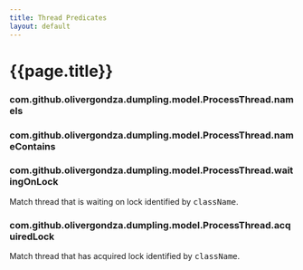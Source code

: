 ```yaml
---
title: Thread Predicates
layout: default
---
```

# {{page.title}}
### com.github.olivergondza.dumpling.model.ProcessThread.nameIs

### com.github.olivergondza.dumpling.model.ProcessThread.nameContains

### com.github.olivergondza.dumpling.model.ProcessThread.waitingOnLock
Match thread that is waiting on lock identified by <tt>className</tt>.
### com.github.olivergondza.dumpling.model.ProcessThread.acquiredLock
Match thread that has acquired lock identified by <tt>className</tt>.
